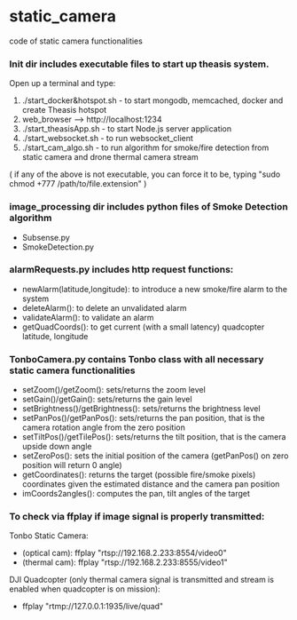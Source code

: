 # static_camera
code of static camera functionalities

### Init dir includes executable files to start up theasis system.
Open up a terminal and type:

1) ./start_docker&hotspot.sh - to start mongodb, memcached, docker and create Theasis hotspot
2) web_browser --> http://localhost:1234
3) ./start_theasisApp.sh - to start Node.js server application
4) ./start_websocket.sh - to run websocket_client
5) ./start_cam_algo.sh - to run algorithm for smoke/fire detection from static camera and drone thermal camera stream

( if any of the above is not executable, you can force it to be, typing "sudo chmod +777 /path/to/file.extension" )

### image_processing dir includes python files of Smoke Detection algorithm

- Subsense.py
- SmokeDetection.py

### alarmRequests.py includes http request functions:

- newAlarm(latitude,longitude): to introduce a new smoke/fire alarm to the system 
- deleteAlarm(): to delete an unvalidated alarm 
- validateAlarm(): to validate an alarm 
- getQuadCoords(): to get current (with a small latency) quadcopter latitude, longitude 

### TonboCamera.py contains Tonbo class with all necessary static camera functionalities

- setZoom()/getZoom(): sets/returns the zoom level 
- setGain()/getGain(): sets/returns the gain level
- setBrightness()/getBrightness(): sets/returns the brightness level
- setPanPos()/getPanPos(): sets/returns the pan position, that is the camera rotation angle from the zero position
- setTiltPos()/getTilePos(): sets/returns the tilt position, that is the camera upside down angle 
- setZeroPos(): sets the initial position of the camera (getPanPos() on zero position will return 0 angle)
- getCoordinates(): returns the target (possible fire/smoke pixels) coordinates given the estimated distance and the camera pan position
- imCoords2angles(): computes the pan, tilt angles of the target 

### To check via ffplay if image signal is properly transmitted:

 Tonbo Static Camera:
  - (optical cam): ffplay "rtsp://192.168.2.233:8554/video0"
  - (thermal cam): ffplay "rtsp://192.168.2.233:8555/video1"

 DJI Quadcopter (only thermal camera signal is transmitted and stream is enabled when quadcopter is on mission):
  - ffplay "rtmp://127.0.0.1:1935/live/quad" 
